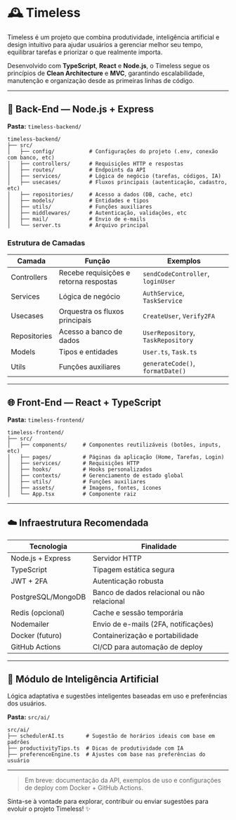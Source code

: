 # 🕰️ Timeless

Timeless é um projeto que combina produtividade, inteligência artificial e design intuitivo para ajudar usuários a gerenciar melhor seu tempo, equilibrar tarefas e priorizar o que realmente importa.

Desenvolvido com **TypeScript**, **React** e **Node.js**, o Timeless segue os princípios de **Clean Architecture** e **MVC**, garantindo escalabilidade, manutenção e organização desde as primeiras linhas de código.

---

## 🔧 Back-End — Node.js + Express

**Pasta:** `timeless-backend/`

```
timeless-backend/
├── src/
│   ├── config/           # Configurações do projeto (.env, conexão com banco, etc)
│   ├── controllers/      # Requisições HTTP e respostas
│   ├── routes/           # Endpoints da API
│   ├── services/         # Lógica de negócio (tarefas, códigos, IA)
│   ├── usecases/         # Fluxos principais (autenticação, cadastro, etc)
│   ├── repositories/     # Acesso a dados (DB, cache, etc)
│   ├── models/           # Entidades e tipos
│   ├── utils/            # Funções auxiliares
│   ├── middlewares/      # Autenticação, validações, etc
│   ├── mail/             # Envio de e-mails
│   └── server.ts         # Arquivo principal
```

### Estrutura de Camadas

| Camada       | Função                                 | Exemplos                           |
| ------------ | -------------------------------------- | ---------------------------------- |
| Controllers  | Recebe requisições e retorna respostas | `sendCodeController`, `loginUser`  |
| Services     | Lógica de negócio                      | `AuthService`, `TaskService`       |
| Usecases     | Orquestra os fluxos principais         | `CreateUser`, `Verify2FA`          |
| Repositories | Acesso a banco de dados                | `UserRepository`, `TaskRepository` |
| Models       | Tipos e entidades                      | `User.ts`, `Task.ts`               |
| Utils        | Funções auxiliares                     | `generateCode()`, `formatDate()`   |

---

## 🌐 Front-End — React + TypeScript

**Pasta:** `timeless-frontend/`

```
timeless-frontend/
├── src/
│   ├── components/     # Componentes reutilizáveis (botões, inputs, etc)
│   ├── pages/          # Páginas da aplicação (Home, Tarefas, Login)
│   ├── services/       # Requisições HTTP
│   ├── hooks/          # Hooks personalizados
│   ├── contexts/       # Gerenciamento de estado global
│   ├── utils/          # Funções auxiliares
│   ├── assets/         # Imagens, fontes, ícones
│   └── App.tsx         # Componente raiz
```

---

## ☁️ Infraestrutura Recomendada

| Tecnologia         | Finalidade                                  |
| ------------------ | ------------------------------------------- |
| Node.js + Express  | Servidor HTTP                               |
| TypeScript         | Tipagem estática segura                     |
| JWT + 2FA          | Autenticação robusta                        |
| PostgreSQL/MongoDB | Banco de dados relacional ou não relacional |
| Redis (opcional)   | Cache e sessão temporária                   |
| Nodemailer         | Envio de e-mails (2FA, notificações)        |
| Docker (futuro)    | Containerização e portabilidade             |
| GitHub Actions     | CI/CD para automação de deploy              |

---

## 🤖 Módulo de Inteligência Artificial

Lógica adaptativa e sugestões inteligentes baseadas em uso e preferências dos usuários.

**Pasta:** `src/ai/`

```
src/ai/
├── schedulerAI.ts       # Sugestão de horários ideais com base em padrões
├── productivityTips.ts  # Dicas de produtividade com IA
├── preferenceEngine.ts  # Ajustes com base nas preferências do usuário
```

---

> Em breve: documentação da API, exemplos de uso e configurações de deploy com Docker + GitHub Actions.

Sinta-se à vontade para explorar, contribuir ou enviar sugestões para evoluir o projeto Timeless! ✨
